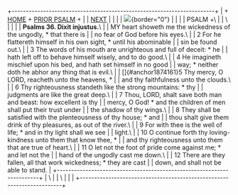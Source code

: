 +-----------------------------------------------------------------------+
| \+ [HOME](../index.html) + [PRIOR PSALM](Ps35.html) +                 |
| [NEXT](Ps37.html)                                                     |
|                                                                       |
| ![](http://stats.superstats.com/b/ss/DAVIDMCMANNES/1){border="0"}     |
|                                                                       |
| PSALM +\                                                              |
| \                                                                     |
|                                                                       |
| **Psalms 36. Dixit injustus.**\                                       |
| MY heart showeth me the wickedness of the ungodly, \* that there is   |
| no fear of God before his eyes.\                                      |
| 2 For he flattereth himself in his own sight, \* until his abominable |
| sin be found out.\                                                    |
| 3 The words of his mouth are unrighteous and full of deceit: \* he    |
| hath left off to behave himself wisely, and to do good.\              |
| 4 He imagineth mischief upon his bed, and hath set himself in no good |
| way; \* neither doth he abhor any thing that is evil.\                |
| []{#anchor1874161}5 Thy mercy, O LORD, reacheth unto the heavens, \*  |
| and thy faithfulness unto the clouds.\                                |
| 6 Thy righteousness standeth like the strong mountains: \* thy        |
| judgments are like the great deep.\                                   |
| 7 Thou, LORD, shalt save both man and beast: how excellent is thy     |
| mercy, O God! \* and the children of men shall put their trust under  |
| the shadow of thy wings.\                                             |
| 8 They shall be satisfied with the plenteousness of thy house; \* and |
| thou shalt give them drink of thy pleasures, as out of the river.\    |
| 9 For with thee is the well of life; \* and in thy light shall we see |
| light.\                                                               |
| 10 O continue forth thy loving-kindness unto them that know thee, \*  |
| and thy righteousness unto them that are true of heart.\              |
| 11 O let not the foot of pride come against me; \* and let not the    |
| hand of the ungodly cast me down.\                                    |
| 12 There are they fallen, all that work wickedness; \* they are cast  |
| down, and shall not be able to stand.                                 |
+-----------------------------------------------------------------------+
| \                                                                     |
| \                                                                     |
| [](http://www.episcopalnet.org/DBS/DOR.html)                          |
+-----------------------------------------------------------------------+
